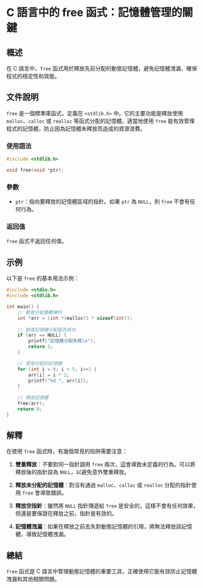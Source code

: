 <!--
Meta Description: # C 語言中的 free 函式：記憶體管理的關鍵 ## 概述 在 C 語言中，`free` 函式用於釋放先前分配的動態記憶體，避免記憶體洩漏，確保程式的穩定性和效能。 ## 文件說明 `free` 是一個標準庫函式，定義在 `<stdlib.h>` 中。它的主要功能是釋放使用 `malloc`、`...
Meta Keywords: free, int, arr, null, stdlib
-->

# C 語言中的 free 函式：記憶體管理的關鍵

## 概述
在 C 語言中，`free` 函式用於釋放先前分配的動態記憶體，避免記憶體洩漏，確保程式的穩定性和效能。

## 文件說明
`free` 是一個標準庫函式，定義在 `<stdlib.h>` 中。它的主要功能是釋放使用 `malloc`、`calloc` 或 `realloc` 等函式分配的記憶體。適當地使用 `free` 能有效管理程式的記憶體，防止因為記憶體未釋放而造成的資源浪費。

### 使用語法
```c
#include <stdlib.h>

void free(void *ptr);
```

### 參數
- `ptr`：指向要釋放的記憶體區域的指針。如果 `ptr` 為 `NULL`，則 `free` 不會有任何行為。

### 返回值
`free` 函式不返回任何值。

## 示例
以下是 `free` 的基本用法示例：

```c
#include <stdio.h>
#include <stdlib.h>

int main() {
    // 動態分配整數陣列
    int *arr = (int *)malloc(5 * sizeof(int));
    
    // 檢查記憶體分配是否成功
    if (arr == NULL) {
        printf("記憶體分配失敗\n");
        return 1;
    }

    // 使用分配的記憶體
    for (int i = 0; i < 5; i++) {
        arr[i] = i * 2;
        printf("%d ", arr[i]);
    }
    
    // 釋放記憶體
    free(arr);
    return 0;
}
```

## 解釋
在使用 `free` 函式時，有幾個常見的陷阱需要注意：

1. **雙重釋放**：不要對同一指針調用 `free` 兩次，這會導致未定義的行為。可以將釋放後的指針設為 `NULL`，以避免意外雙重釋放。

2. **釋放未分配的記憶體**：對沒有通過 `malloc`、`calloc` 或 `realloc` 分配的指針使用 `free` 會導致錯誤。

3. **釋放空指針**：雖然將 `NULL` 指針傳遞給 `free` 是安全的，這樣不會有任何效果，但還是要保證在釋放之前，指針是有效的。

4. **記憶體洩漏**：如果在釋放之前丟失對動態記憶體的引用，將無法釋放該記憶體，導致記憶體洩漏。

## 總結
`free` 函式是 C 語言中管理動態記憶體的重要工具，正確使用它能有效防止記憶體洩漏和其他相關問題。